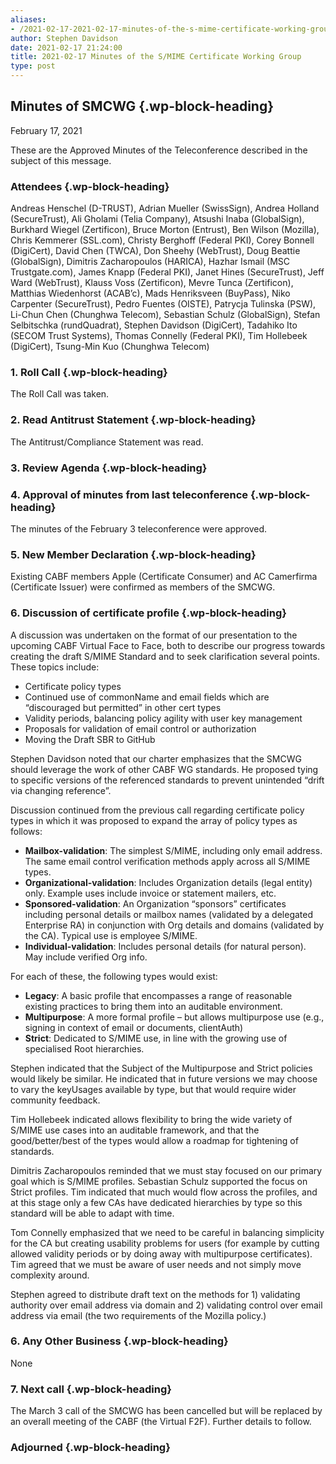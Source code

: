 ```yaml
---
aliases:
- /2021-02-17-2021-02-17-minutes-of-the-s-mime-certificate-working-group/
author: Stephen Davidson
date: 2021-02-17 21:24:00
title: 2021-02-17 Minutes of the S/MIME Certificate Working Group
type: post
---
```


## Minutes of SMCWG {.wp-block-heading}

February 17, 2021

These are the Approved Minutes of the Teleconference described in the subject of this message.

### Attendees {.wp-block-heading}

Andreas Henschel (D-TRUST), Adrian Mueller (SwissSign), Andrea Holland (SecureTrust), Ali Gholami (Telia Company), Atsushi Inaba (GlobalSign), Burkhard Wiegel (Zertificon), Bruce Morton (Entrust), Ben Wilson (Mozilla), Chris Kemmerer (SSL.com), Christy Berghoff (Federal PKI), Corey Bonnell (DigiCert), David Chen (TWCA), Don Sheehy (WebTrust), Doug Beattie (GlobalSign), Dimitris Zacharopoulos (HARICA), Hazhar Ismail (MSC Trustgate.com), James Knapp (Federal PKI), Janet Hines (SecureTrust), Jeff Ward (WebTrust), Klauss Voss (Zertificon), Mevre Tunca (Zertificon), Matthias Wiedenhorst (ACAB’c), Mads Henriksveen (BuyPass), Niko Carpenter (SecureTrust), Pedro Fuentes (OISTE), Patrycja Tulinska (PSW), Li-Chun Chen (Chunghwa Telecom), Sebastian Schulz (GlobalSign), Stefan Selbitschka (rundQuadrat), Stephen Davidson (DigiCert), Tadahiko Ito (SECOM Trust Systems), Thomas Connelly (Federal PKI), Tim Hollebeek (DigiCert), Tsung-Min Kuo (Chunghwa Telecom)

### 1. Roll Call {.wp-block-heading}

The Roll Call was taken.

### 2. Read Antitrust Statement {.wp-block-heading}

The Antitrust/Compliance Statement was read.

### 3. Review Agenda {.wp-block-heading}

### 4. Approval of minutes from last teleconference {.wp-block-heading}

The minutes of the February 3 teleconference were approved.

### 5. New Member Declaration {.wp-block-heading}

Existing CABF members Apple (Certificate Consumer) and AC Camerfirma (Certificate Issuer) were confirmed as members of the SMCWG.

### 6. Discussion of certificate profile {.wp-block-heading}

A discussion was undertaken on the format of our presentation to the upcoming CABF Virtual Face to Face, both to describe our progress towards creating the draft S/MIME Standard and to seek clarification several points. These topics include:

- Certificate policy types
- Continued use of commonName and email fields which are “discouraged but permitted” in other cert types
- Validity periods, balancing policy agility with user key management
- Proposals for validation of email control or authorization
- Moving the Draft SBR to GitHub

Stephen Davidson noted that our charter emphasizes that the SMCWG should leverage the work of other CABF WG standards. He proposed tying to specific versions of the referenced standards to prevent unintended “drift via changing reference”.

Discussion continued from the previous call regarding certificate policy types in which it was proposed to expand the array of policy types as follows:

- **Mailbox-validation**: The simplest S/MIME, including only email address. The same email control verification methods apply across all S/MIME types.
- **Organizational-validation**: Includes Organization details (legal entity) only. Example uses include invoice or statement mailers, etc.
- **Sponsored-validation**: An Organization “sponsors” certificates including personal details or mailbox names (validated by a delegated Enterprise RA) in conjunction with Org details and domains (validated by the CA). Typical use is employee S/MIME.
- **Individual-validation**: Includes personal details (for natural person). May include verified Org info.

For each of these, the following types would exist:

- **Legacy**: A basic profile that encompasses a range of reasonable existing practices to bring them into an auditable environment.
- **Multipurpose**: A more formal profile – but allows multipurpose use (e.g., signing in context of email or documents, clientAuth)
- **Strict**: Dedicated to S/MIME use, in line with the growing use of specialised Root hierarchies.

Stephen indicated that the Subject of the Multipurpose and Strict policies would likely be similar. He indicated that in future versions we may choose to vary the keyUsages available by type, but that would require wider community feedback.

Tim Hollebeek indicated allows flexibility to bring the wide variety of S/MIME use cases into an auditable framework, and that the good/better/best of the types would allow a roadmap for tightening of standards.

Dimitris Zacharopoulos reminded that we must stay focused on our primary goal which is S/MIME profiles. Sebastian Schulz supported the focus on Strict profiles. Tim indicated that much would flow across the profiles, and at this stage only a few CAs have dedicated hierarchies by type so this standard will be able to adapt with time.

Tom Connelly emphasized that we need to be careful in balancing simplicity for the CA but creating usability problems for users (for example by cutting allowed validity periods or by doing away with multipurpose certificates). Tim agreed that we must be aware of user needs and not simply move complexity around.

Stephen agreed to distribute draft text on the methods for 1) validating authority over email address via domain and 2) validating control over email address via email (the two requirements of the Mozilla policy.)

### 6. Any Other Business {.wp-block-heading}

None

### 7. Next call {.wp-block-heading}

The March 3 call of the SMCWG has been cancelled but will be replaced by an overall meeting of the CABF (the Virtual F2F). Further details to follow.

### Adjourned {.wp-block-heading}